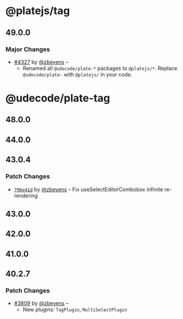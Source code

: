 # @platejs/tag

## 49.0.0

### Major Changes

- [#4327](https://github.com/udecode/plate/pull/4327) by [@zbeyens](https://github.com/zbeyens) –
  - Renamed all `@udecode/plate-*` packages to `@platejs/*`. Replace `@udecode/plate-` with `@platejs/` in your code.

# @udecode/plate-tag

## 48.0.0

## 44.0.0

## 43.0.4

### Patch Changes

- [`796e41d`](https://github.com/udecode/plate/commit/796e41dde88b4db1527aa8341f9b81f47dcaafd9) by [@zbeyens](https://github.com/zbeyens) – Fix useSelectEditorCombobox infinite re-rendering

## 43.0.0

## 42.0.0

## 41.0.0

## 40.2.7

### Patch Changes

- [#3809](https://github.com/udecode/plate/pull/3809) by [@zbeyens](https://github.com/zbeyens) –
  - New plugins: `TagPlugin`, `MultiSelectPlugin`
